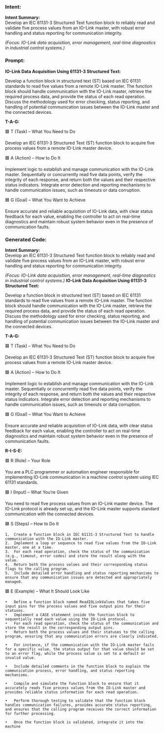 ### Intent:
**Intent Summary:**  
Develop an IEC 61131-3 Structured Text function block to reliably read and validate five process values from an IO-Link master, with robust error handling and status reporting for communication integrity.  

*(Focus: IO-Link data acquisition, error management, real-time diagnostics in industrial control systems.)*

### Prompt:
**IO-Link Data Acquisition Using 61131-3 Structured Text:**

Develop a function block in structured text (ST) based on IEC 61131 standards to read five values from a remote IO-Link master. The function block should handle communication with the IO-Link master, retrieve the required process data, and provide the status of each read operation. Discuss the methodology used for error checking, status reporting, and handling of potential communication issues between the IO-Link master and the connected devices.

**T-A-G:**

🟥 T (Task) – What You Need to Do

Develop an IEC 61131-3 Structured Text (ST) function block to acquire five process values from a remote IO-Link master device.

🟩 A (Action) – How to Do It

Implement logic to establish and manage communication with the IO-Link master. Sequentially or concurrently read five data points, verify the integrity of each response, and return both the values and their respective status indicators. Integrate error detection and reporting mechanisms to handle communication issues, such as timeouts or data corruption.

🟦 G (Goal) – What You Want to Achieve

Ensure accurate and reliable acquisition of IO-Link data, with clear status feedback for each value, enabling the controller to act on real-time diagnostics and maintain robust system behavior even in the presence of communication faults.

### Generated Code:
**Intent Summary:**  
Develop an IEC 61131-3 Structured Text function block to reliably read and validate five process values from an IO-Link master, with robust error handling and status reporting for communication integrity.  

*(Focus: IO-Link data acquisition, error management, real-time diagnostics in industrial control systems.)*
**IO-Link Data Acquisition Using 61131-3 Structured Text:**

Develop a function block in structured text (ST) based on IEC 61131 standards to read five values from a remote IO-Link master. The function block should handle communication with the IO-Link master, retrieve the required process data, and provide the status of each read operation. Discuss the methodology used for error checking, status reporting, and handling of potential communication issues between the IO-Link master and the connected devices.

**T-A-G:**

🟥 T (Task) – What You Need to Do

Develop an IEC 61131-3 Structured Text (ST) function block to acquire five process values from a remote IO-Link master device.

🟩 A (Action) – How to Do It

Implement logic to establish and manage communication with the IO-Link master. Sequentially or concurrently read five data points, verify the integrity of each response, and return both the values and their respective status indicators. Integrate error detection and reporting mechanisms to handle communication issues, such as timeouts or data corruption.

🟦 G (Goal) – What You Want to Achieve

Ensure accurate and reliable acquisition of IO-Link data, with clear status feedback for each value, enabling the controller to act on real-time diagnostics and maintain robust system behavior even in the presence of communication faults.  

**R-I-S-E:**

🟥 R (Role) – Your Role

You are a PLC programmer or automation engineer responsible for implementing IO-Link communication in a machine control system using IEC 61131 standards.

🟩 I (Input) – What You’re Given

You need to read five process values from an IO-Link master device. The IO-Link protocol is already set up, and the IO-Link master supports standard communication with the connected devices.

🟦 S (Steps) – How to Do It

	1.	Create a function block in IEC 61131-3 Structured Text to handle communication with the IO-Link master.
	2.	Implement a loop or sequence to read five values from the IO-Link master, one at a time.
	3.	For each read operation, check the status of the communication (e.g., timeout, error codes) and store the result along with the value.
	4.	Return both the process values and their corresponding status flags to the calling program.
	5.	Include detailed error handling and status reporting mechanisms to ensure that any communication issues are detected and appropriately managed.

🟩 E (Example) – What It Should Look Like

	•	Define a function block named ReadIOLinkValues that takes five input pins for the process values and five output pins for their statuses.
	•	Implement a CASE statement inside the function block to sequentially read each value using the IO-Link protocol.
	•	For each read operation, check the status of the communication and store the result in the corresponding output pins.
	•	Return both the process values and their statuses to the calling program, ensuring that any communication errors are clearly indicated.

	•	For instance, if the communication with the IO-Link master fails for a specific value, the status output for that value should be set to an error flag, while the process value is set to a default or invalid value.

	•	Include detailed comments in the function block to explain the communication process, error handling, and status reporting mechanisms.

	•	Compile and simulate the function block to ensure that it accurately reads five process values from the IO-Link master and provides reliable status information for each read operation.

	•	Perform thorough testing to validate that the function block handles communication failures, provides accurate status reporting, and ensures that the calling program receives the correct information for further processing.

	•	Once the function block is validated, integrate it into the machine
